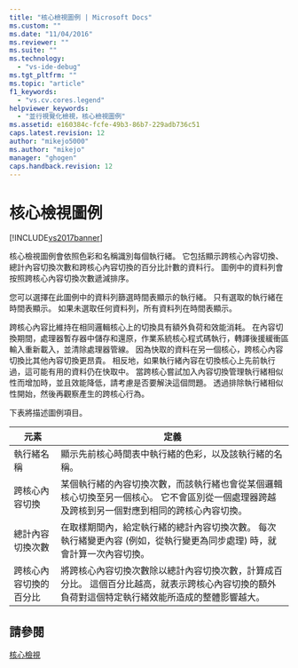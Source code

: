 ```yaml
---
title: "核心檢視圖例 | Microsoft Docs"
ms.custom: ""
ms.date: "11/04/2016"
ms.reviewer: ""
ms.suite: ""
ms.technology: 
  - "vs-ide-debug"
ms.tgt_pltfrm: ""
ms.topic: "article"
f1_keywords: 
  - "vs.cv.cores.legend"
helpviewer_keywords: 
  - "並行視覺化檢視，核心檢視圖例"
ms.assetid: e160384c-fcfe-49b3-86b7-229adb736c51
caps.latest.revision: 12
author: "mikejo5000"
ms.author: "mikejo"
manager: "ghogen"
caps.handback.revision: 12
---
```

# 核心檢視圖例
[!INCLUDE[vs2017banner](../code-quality/includes/vs2017banner.md)]

核心檢視圖例會依照色彩和名稱識別每個執行緒。  它包括顯示跨核心內容切換、總計內容切換次數和跨核心內容切換的百分比計數的資料行。  圖例中的資料列會按照跨核心內容切換次數遞減排序。  
  
 您可以選擇在此圖例中的資料列篩選時間表顯示的執行緒。  只有選取的執行緒在時間表顯示。  如果未選取任何資料列，所有資料列在時間表顯示。  
  
 跨核心內容比維持在相同邏輯核心上的切換具有額外負荷和效能消耗。  在內容切換期間，處理器暫存器中儲存和還原，作業系統核心程式碼執行，轉譯後援緩衝區輸入重新載入，並清除處理器管線。  因為快取的資料在另一個核心，跨核心內容切換比其他內容切換更昂貴。  相反地，如果執行緒內容在切換核心上先前執行過，這可能有用的資料仍在快取中。  當跨核心嘗試加入內容切換管理執行緒相似性而增加時，並且效能降低，請考慮是否要解決這個問題。  透過排除執行緒相似性開始，然後再觀察產生的跨核心行為。  
  
 下表將描述圖例項目。  
  
|元素|定義|  
|--------|--------|  
|執行緒名稱|顯示先前核心時間表中執行緒的色彩，以及該執行緒的名稱。|  
|跨核心內容切換|某個執行緒的內容切換次數，而該執行緒也會從某個邏輯核心切換至另一個核心。  它不會區別從一個處理器跨越及跨核到另一個對應到相同的跨核心內容切換。|  
|總計內容切換次數|在取樣期間內，給定執行緒的總計內容切換次數。  每次執行緒變更內容 \(例如，從執行變更為同步處理\) 時，就會計算一次內容切換。|  
|跨核心內容切換的百分比|將跨核心內容切換次數除以總計內容切換次數，計算成百分比。  這個百分比越高，就表示跨核心內容切換的額外負荷對這個特定執行緒效能所造成的整體影響越大。|  
  
## 請參閱  
 [核心檢視](../profiling/cores-view.md)